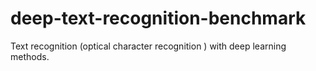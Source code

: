 # deep-text-recognition-benchmark
Text recognition (optical character recognition ) with deep learning methods.
